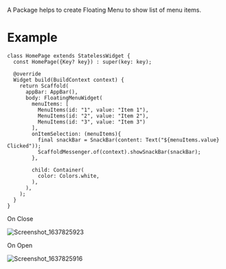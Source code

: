 <!-- 
This README describes the package. If you publish this package to pub.dev,
this README's contents appear on the landing page for your package.

For information about how to write a good package README, see the guide for
[writing package pages](https://dart.dev/guides/libraries/writing-package-pages). 

For general information about developing packages, see the Dart guide for
[creating packages](https://dart.dev/guides/libraries/create-library-packages)
and the Flutter guide for
[developing packages and plugins](https://flutter.dev/developing-packages). 
-->


A Package helps to create Floating Menu to show list of menu items.

# Example

```
class HomePage extends StatelessWidget {
  const HomePage({Key? key}) : super(key: key);

  @override
  Widget build(BuildContext context) {
    return Scaffold(
      appBar: AppBar(),
      body: FloatingMenuWidget(
        menuItems: [
          MenuItems(id: "1", value: "Item 1"),
          MenuItems(id: "2", value: "Item 2"),
          MenuItems(id: "3", value: "Item 3")
        ],
        onItemSelection: (menuItems){
          final snackBar = SnackBar(content: Text("${menuItems.value} Clicked"));
          ScaffoldMessenger.of(context).showSnackBar(snackBar);
        },

        child: Container(
          color: Colors.white,
        ),
      ),
    );
  }
}
```
On Close

![Screenshot_1637825923](https://user-images.githubusercontent.com/24270217/143525572-e973cd77-8c04-4759-9981-1a92917d926c.png)

On Open

![Screenshot_1637825916](https://user-images.githubusercontent.com/24270217/143525644-3a0f5db7-b1cd-4827-818a-e988bcfd9727.png)

